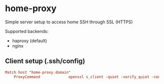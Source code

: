 # home-proxy

Simple server setup to access home SSH through SSL (HTTPS)

Supported backends:

* haproxy (default)
* nginx

## Client setup (.ssh/config)

```conf
Match host "home-proxy.domain"
	ProxyCommand             openssl s_client -quiet -verify_quiet -connect home-proxy.domain:8443 -servername 127.0.0.1 2>/dev/null
```
